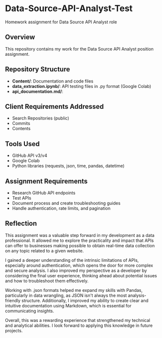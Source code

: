 # Data-Source-API-Analyst-Test
Homework assignment for Data Source API Analyst role

## Overview
This repository contains my work for the Data Source API Analyst position assignment.

## Repository Structure
- **Content/**: Documentation and code files
- **data_extraction.ipynb/**: API testing files in .py format (Google Colab)
- **api_documentation.md/**: 

## Client Requirements Addressed
- Search Repositories (public)
- Commits
- Contents

## Tools Used
- GitHub API v3/v4
- Google Colab
- Python libraries (requests, json, time, pandas, datetime)

## Assignment Requirements
- Research GitHub API endpoints
- Test APIs  
- Document process and create troubleshooting guides
- Handle authentication, rate limits, and pagination

## Reflection

This assignment was a valuable step forward in my development as a data professional. It allowed me to explore the practicality and impact that APIs can offer to businesses making possible to obtain real-time data collection on any topic related to a given website.

I gained a deeper understanding of the intrinsic limitations of APIs, especially around authentication, which opens the door for more complex and secure analysis. I also improved my perspective as a developer by considering the final user experience, thinking ahead about potential issues and how to troubleshoot them effectively.

Working with .json formats helped me expand my skills with Pandas, particularly in data wrangling, as JSON isn't always the most analysis-friendly structure. Additionally, I improved my ability to create clear and intuitive documentation using Markdown, which is essential for communicating insights.

Overall, this was a rewarding experience that strengthened my technical and analytical abilities. I look forward to applying this knowledge in future projects.
